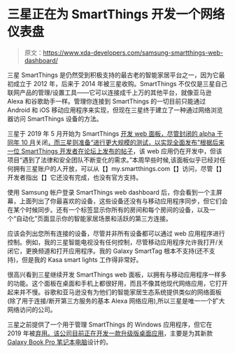 # 三星正在为 SmartThings 开发一个网络仪表盘

> 原文：<https://www.xda-developers.com/samsung-smartthings-web-dashboard/>

三星 SmartThings 是仍然受到积极支持的最古老的智能家居平台之一，因为它最初成立于 2012 年，后来于 2014 年被三星收购。SmartThings 不仅仅是三星自己联网产品的管理/设置工具——它可以连接成千上万的其他平台，就像亚马逊 Alexa 和谷歌助手一样。管理你连接到 SmartThings 的一切目前只能通过 Android 和 iOS 移动应用程序来实现，但现在三星终于建立了一种通过网络浏览器访问 SmartThings 设备的方法。

三星于 2019 年 5 月开始为 SmartThings [开发 web 面板，尽管封闭的 alpha 于同年 10 月](https://community.smartthings.com/t/alpha-opportunity-browser-based-web-portal/163566)关闭[，而三星则准备“进行更大规模的测试，以实现全面发布”根据后来一位 SmartThings 开发者在论坛上发布的帖子](https://community.smartthings.com/t/alpha-opportunity-browser-based-web-portal/163566/59)，该 web 应用仍在开发中，但该项目“遇到了法律和安全团队不断变化的需求。”本周早些时候,该面板似乎已经对任何拥有三星账户的人开放，可以从【】my.smartthings.com【】访问，尽管【】开发者指出【】它还没有完成，也没有官方支持。

使用 Samsung 帐户登录 SmartThings web dashboard 后，你会看到一个主屏幕，上面列出了你最喜欢的设备，这些设备还没有与移动应用程序同步，但它们会在某个时候同步。还有一个标签显示你所有的房间和每个房间的设备，以及一个“自动化”页面显示你的智能家居场景和活跃的第三方连接。

应该会列出您所有连接的设备，尽管并非所有设备都可以通过 web 应用程序进行控制。例如，我的三星智能电视没有任何控制，尽管移动应用程序允许我打开/关闭它，更换频道和打开应用程序。我的 Galaxy SmartTag 根本不支持(还不支持)，但是我的 Kasa smart lights 工作得非常好。

很高兴看到三星继续开发 SmartThings web 面板，以拥有与移动应用程序一样多的功能。这个面板在桌面和手机上都很好用，而且不像其他现代网络应用，它打开起来并不慢。谷歌和亚马逊没有为他们的智能家居生态系统提供类似的网络面板(除了用于连接/断开第三方服务的基本 Alexa 网络应用),所以三星是唯一一个扩大网络访问的公司。

三星之前提供了一个用于管理 SmartThings 的 Windows 应用程序，但它在 2019 年被[弃用。该公司目前正在开发一款](https://www.microsoft.com/en-us/p/smartthings/9nhw1sb8b92l?activetab=pivot:overviewtab)[升级版桌面应用](https://twitter.com/_h0x0d_/status/1371033348467007489)，主要是为其新款 [Galaxy Book Pro 笔记本电脑](https://www.xda-developers.com/samsung-galaxy-book-pro-laptops-2021/)设计的。